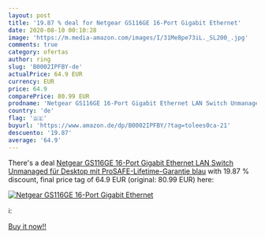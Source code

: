 ```yaml
---
layout: post
title: '19.87 % deal for Netgear GS116GE 16-Port Gigabit Ethernet'
date: 2020-08-10 00:10:28
image: 'https://m.media-amazon.com/images/I/31Me8pe73iL._SL200_.jpg'
comments: true
category: ofertas
author: ring
slug: 'B0002IPFBY-de'
actualPrice: 64.9 EUR
currency: EUR
price: 64.9
comparePrice: 80.99 EUR
prodname: 'Netgear GS116GE 16-Port Gigabit Ethernet LAN Switch Unmanaged  für Desktop mit ProSAFE-Lifetime-Garantie  blau'
country: 'de'
flag: '🇩🇪'
buyurl: 'https://www.amazon.de/dp/B0002IPFBY/?tag=tolees0ca-21'
descuento: '19.87'
average: '64.9'
---
```


There's a deal [Netgear GS116GE 16-Port Gigabit Ethernet LAN Switch Unmanaged  für Desktop mit ProSAFE-Lifetime-Garantie  blau](https://www.amazon.de/dp/B0002IPFBY/?tag=tolees0ca-21)  with  19.87 % discount, final price tag of  64.9 EUR (original: 80.99 EUR) here:

[![Netgear GS116GE 16-Port Gigabit Ethernet](https://m.media-amazon.com/images/I/31Me8pe73iL._SL200_.jpg)](https://www.amazon.de/dp/B0002IPFBY/?tag=tolees0ca-21)

ℹ️:


[Buy it now!!](https://www.amazon.de/dp/B0002IPFBY/?tag=tolees0ca-21)
